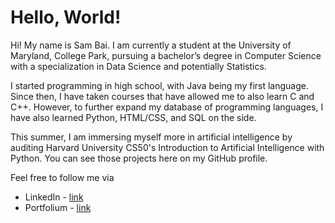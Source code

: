 # Hello, World!

Hi! My name is Sam Bai. I am currently a student at the University of Maryland, College Park, pursuing a bachelor’s degree in Computer Science with a specialization in Data Science and potentially Statistics.

I started programming in high school, with Java being my first language. Since then, I have taken courses that have allowed me to also learn C and C++. However, to further expand my database of programming languages, I have also learned Python, HTML/CSS, and SQL on the side.

This summer, I am immersing myself more in artificial intelligence by auditing Harvard University CS50's Introduction to Artificial Intelligence with Python. You can see those projects here on my GitHub profile.

Feel free to follow me via
* LinkedIn - [link](https://www.linkedin.com/in/sam-bai/)
* Portfolium - [link](https://portfolium.com/SamBai)

